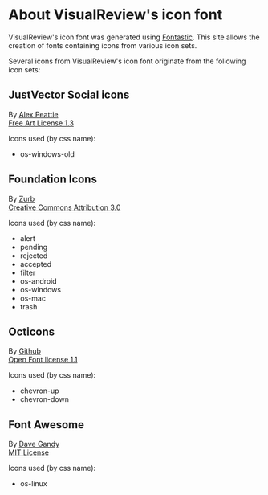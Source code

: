 # About VisualReview's icon font
VisualReview's icon font was generated using [Fontastic](http://www.fontastic.me). This site allows the creation
of fonts containing icons from various icon sets.

Several icons from VisualReview's icon font originate from the following icon sets:

## JustVector Social icons
By [Alex Peattie](http://www.alexpeattie.com/projects/justvector_icons/)<br/>
[Free Art License 1.3](http://artlibre.org/licence/lal/en/)

Icons used (by css name):

* os-windows-old

## Foundation Icons
By [Zurb](http://zurb.com/playground/foundation-icon-fonts-3)<br/>
[Creative Commons Attribution 3.0](http://creativecommons.org/licenses/by/3.0/)

Icons used (by css name):

* alert
* pending
* rejected
* accepted
* filter
* os-android
* os-windows
* os-mac
* trash

## Octicons
By [Github](https://github.com/github/octicons)<br/>
[Open Font license 1.1](https://github.com/github/octicons/blob/master/LICENSE.txt)

Icons used (by css name):

* chevron-up
* chevron-down

## Font Awesome
By [Dave Gandy](http://fortawesome.github.io/Font-Awesome/)<br/>
[MIT License](http://opensource.org/licenses/mit-license.html)

Icons used (by css name):

* os-linux